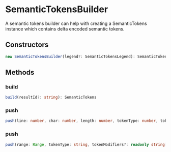 # SemanticTokensBuilder

A semantic tokens builder can help with creating a SemanticTokens instance which contains delta encoded semantic tokens.

## Constructors

```typescript
new SemanticTokensBuilder(legend?: SemanticTokensLegend): SemanticTokensBuilder
```

## Methods

### build

```typescript
build(resultId?: string): SemanticTokens
```

### push

```typescript
push(line: number, char: number, length: number, tokenType: number, tokenModifiers?: number): void
```

### push

```typescript
push(range: Range, tokenType: string, tokenModifiers?: readonly string[]): void
```

